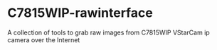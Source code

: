 # C7815WIP-rawinterface
A collection of tools to grab raw images from C7815WIP VStarCam ip camera over the Internet
